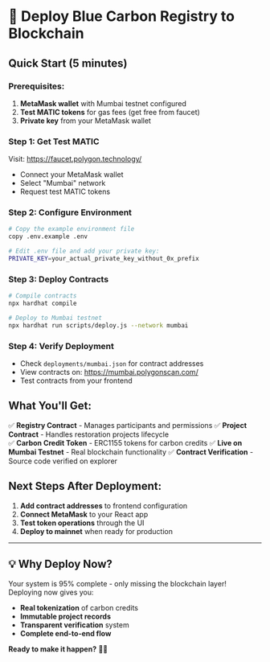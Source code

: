 # 🚀 Deploy Blue Carbon Registry to Blockchain

## Quick Start (5 minutes)

### Prerequisites:
1. **MetaMask wallet** with Mumbai testnet configured
2. **Test MATIC tokens** for gas fees (get free from faucet)
3. **Private key** from your MetaMask wallet

### Step 1: Get Test MATIC
Visit: https://faucet.polygon.technology/
- Connect your MetaMask wallet
- Select "Mumbai" network  
- Request test MATIC tokens

### Step 2: Configure Environment
```bash
# Copy the example environment file
copy .env.example .env

# Edit .env file and add your private key:
PRIVATE_KEY=your_actual_private_key_without_0x_prefix
```

### Step 3: Deploy Contracts
```bash
# Compile contracts
npx hardhat compile

# Deploy to Mumbai testnet
npx hardhat run scripts/deploy.js --network mumbai
```

### Step 4: Verify Deployment
- Check `deployments/mumbai.json` for contract addresses
- View contracts on: https://mumbai.polygonscan.com/
- Test contracts from your frontend

## What You'll Get:
✅ **Registry Contract** - Manages participants and permissions
✅ **Project Contract** - Handles restoration projects lifecycle  
✅ **Carbon Credit Token** - ERC1155 tokens for carbon credits
✅ **Live on Mumbai Testnet** - Real blockchain functionality
✅ **Contract Verification** - Source code verified on explorer

## Next Steps After Deployment:
1. **Add contract addresses** to frontend configuration
2. **Connect MetaMask** to your React app
3. **Test token operations** through the UI
4. **Deploy to mainnet** when ready for production

---

## 💡 **Why Deploy Now?**

Your system is 95% complete - only missing the blockchain layer!
Deploying now gives you:
- **Real tokenization** of carbon credits
- **Immutable project records** 
- **Transparent verification** system
- **Complete end-to-end flow**

**Ready to make it happen?** 🌊🌿
